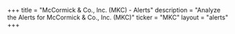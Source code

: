 +++
title = "McCormick & Co., Inc. (MKC) - Alerts"
description = "Analyze the Alerts for McCormick & Co., Inc. (MKC)"
ticker = "MKC"
layout = "alerts"
+++

